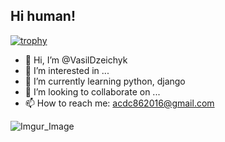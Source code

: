 ## Hi human!

[![trophy](https://github-profile-trophy.vercel.app/?username=VasilDeichyk&row=2&column=3)](https://github.com/ryo-ma/github-profile-trophy)

- 👋 Hi, I’m @VasilDzeichyk
- 👀 I’m interested in ...
- 🌱 I’m currently learning python, django
- 💞️ I’m looking to collaborate on ...
- 📫 How to reach me: acdc862016@gmail.com

![Imgur_Image](https://i.imgur.com/aBPNNY4b.jpg)
